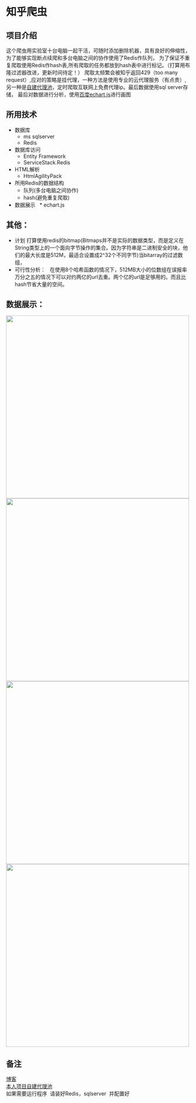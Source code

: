 知乎爬虫
=========
项目介绍
------
这个爬虫用实验室十台电脑一起干活，可随时添加删除机器，具有良好的伸缩性，为了能够实现断点续爬和多台电脑之间的协作使用了Redis作队列，
为了保证不重复爬取使用Redis作hash表,所有爬取的任务都放到hash表中进行标记。（打算用布隆过滤器改进，更新时间待定！）
爬取太频繁会被知乎返回429（too many request）,应对的策略是挂代理，一种方法是使用专业的云代理服务（有点贵）,另一种是[自建代理池](https://github.com/wangqifan/ProxyPool)，定时爬取互联网上免费代理ip。最后数据使用sql server存储，
最后对数据进行分析，使用[百度echart.js](http://echarts.baidu.com/)进行画图

所用技术
--
 * 数据库
    * ms sqlserver
    * Redis
 * 数据库访问
   * Entity Framework
   * ServiceStack.Redis
 * HTML解析
   * HtmlAgilityPack
 * 所用Redis的数据结构
   * 队列(多台电脑之间协作)
   * hash(避免重复爬取) 
 * 数据展示
   * echart.js
   
其他：
------
 * 计划
  打算使用redis的bitmap(Bitmaps并不是实际的数据类型，而是定义在String类型上的一个面向字节操作的集合。因为字符串是二进制安全的块，他们的最大长度是512M，最适合设置成2^32个不同字节)当bitarray的过滤数组，
 * 可行性分析：
   在使用8个哈希函数的情况下，512MB大小的位数组在误报率万分之五的情况下可以对约两亿的url去重。两个亿的url是足够用的。而且比hash节省大量的空间。
   
数据展示：
---------

<image src="https://github.com/wangqifan/ZhiHu/blob/master/814953-20170108120707706-1003815196.png" width=500>
<image src="https://github.com/wangqifan/ZhiHu/blob/master/814953-20170108120724034-1950593592.png" width=500>
<image src="https://github.com/wangqifan/ZhiHu/blob/master/814953-20170108120919675-1582035152.png" width=500>
<image src="https://github.com/wangqifan/ZhiHu/blob/master/814953-20170108121032566-1417590158.png" width=500>
 
备注
------

[博客](http://www.cnblogs.com/zuin/)<br>
[本人项目自建代理池](https://github.com/wangqifan/ProxyPool)<br>
如果需要运行程序  请装好Redis，sqlserver  并配置好
